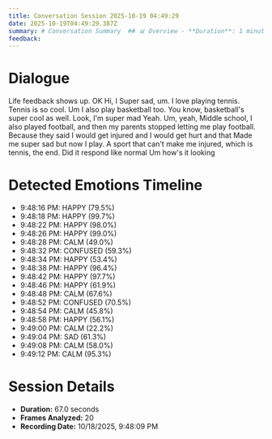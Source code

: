 ```yaml
---
title: Conversation Session 2025-10-19 04:49:29
date: 2025-10-19T04:49:29.387Z
summary: # Conversation Summary  ## 📊 Overview - **Duration**: 1 minute, 7 seconds - **Date**: [Current timestamp would go here] - **Transcript Length**: 89 words  ## 💬 Key Topics Discussed - Personal experi...
feedback:
---
```


# Dialogue

Life feedback shows up. OK Hi, I Super sad, um. I love playing tennis. Tennis is so cool. Um I also play basketball too. You know, basketball's super cool as well. Look, I'm super mad Yeah. Um, yeah, Middle school, I also played football, and then my parents stopped letting me play football. Because they said I would get injured and I would get hurt and that Made me super sad but now I play. A sport that can't make me injured, which is tennis, the end. Did it respond like normal Um how's it looking

# Detected Emotions Timeline

- 9:48:16 PM: HAPPY (79.5%)
- 9:48:18 PM: HAPPY (99.7%)
- 9:48:22 PM: HAPPY (98.0%)
- 9:48:26 PM: HAPPY (99.0%)
- 9:48:28 PM: CALM (49.0%)
- 9:48:32 PM: CONFUSED (59.3%)
- 9:48:34 PM: HAPPY (53.4%)
- 9:48:38 PM: HAPPY (96.4%)
- 9:48:42 PM: HAPPY (97.7%)
- 9:48:46 PM: HAPPY (61.9%)
- 9:48:48 PM: CALM (67.6%)
- 9:48:52 PM: CONFUSED (70.5%)
- 9:48:54 PM: CALM (45.8%)
- 9:48:58 PM: HAPPY (56.1%)
- 9:49:00 PM: CALM (22.2%)
- 9:49:04 PM: SAD (61.3%)
- 9:49:08 PM: CALM (58.0%)
- 9:49:12 PM: CALM (95.3%)

# Session Details

- **Duration:** 67.0 seconds
- **Frames Analyzed:** 20
- **Recording Date:** 10/18/2025, 9:48:09 PM
